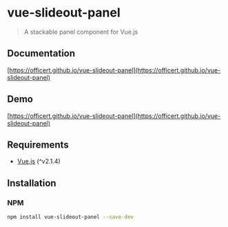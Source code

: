 # vue-slideout-panel
> A stackable panel component for Vue.js

## Documentation
[https://officert.github.io/vue-slideout-panel](https://officert.github.io/vue-slideout-panel)

## Demo

[https://officert.github.io/vue-slideout-panel](https://officert.github.io/vue-slideout-panel)

## Requirements
* [Vue.js](http://vuejs.org/) (^v2.1.4)

## Installation

### NPM

```bash
npm install vue-slideout-panel --save-dev
```
